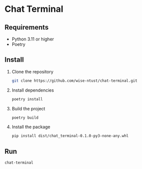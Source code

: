# Chat Terminal

## Requirements

- Python 3.11 or higher
- Poetry

## Install

1. Clone the repository

   ```bash
   git clone https://github.com/wise-ntust/chat-terminal.git
   ```

2. Install dependencies

   ```bash
   poetry install
   ```

3. Build the project

   ```bash
   poetry build
   ```

4. Install the package

   ```bash
   pip install dist/chat_terminal-0.1.0-py3-none-any.whl
   ```

## Run

```bash
chat-terminal
```
